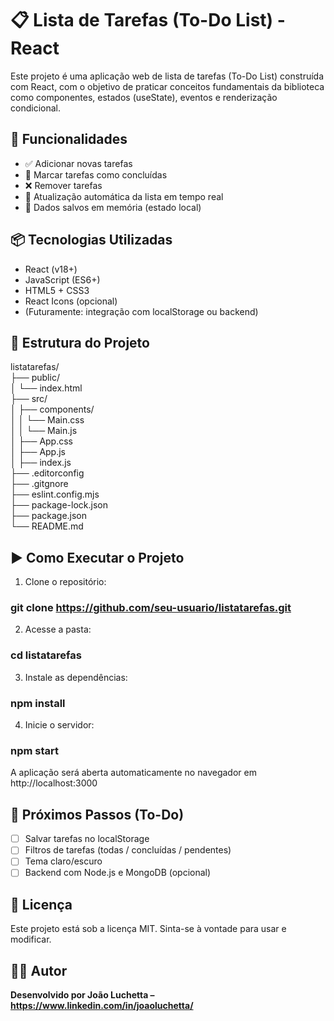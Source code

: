  # 📋 Lista de Tarefas (To-Do List) - React

Este projeto é uma aplicação web de lista de tarefas (To-Do List) construída com React, com o objetivo de praticar conceitos fundamentais da biblioteca como componentes, estados (useState), eventos e renderização condicional.

## 🚀 Funcionalidades

- ✅ Adicionar novas tarefas
- 📝 Marcar tarefas como concluídas
- ❌ Remover tarefas
- 🔄 Atualização automática da lista em tempo real
- 💾 Dados salvos em memória (estado local)

## 📦 Tecnologias Utilizadas

- React (v18+)
- JavaScript (ES6+)
- HTML5 + CSS3
- React Icons (opcional)
- (Futuramente: integração com localStorage ou backend)

## 📂 Estrutura do Projeto

listatarefas/ <br />
├── public/ <br />
│       └── index.html <br />
├── src/ <br />
│   ├── components/ <br />
│   │   └── Main.css <br />
│   │   └── Main.js <br />
│   ├── App.css <br />
│   ├── App.js <br />
│   ├── index.js <br />
├── .editorconfig <br />
├── .gitgnore <br />
├── eslint.config.mjs <br />
├── package-lock.json <br />
├── package.json <br />
└── README.md 

## ▶️ Como Executar o Projeto

1. Clone o repositório:

### git clone https://github.com/seu-usuario/listatarefas.git

2. Acesse a pasta:

### cd listatarefas

3. Instale as dependências:

### npm install

4. Inicie o servidor:

### npm start

A aplicação será aberta automaticamente no navegador em http://localhost:3000

## 📌 Próximos Passos (To-Do)

- [ ] Salvar tarefas no localStorage
- [ ] Filtros de tarefas (todas / concluídas / pendentes)
- [ ] Tema claro/escuro
- [ ] Backend com Node.js e MongoDB (opcional)

## 📄 Licença

Este projeto está sob a licença MIT. Sinta-se à vontade para usar e modificar.

## 🙋‍♂️ Autor

**Desenvolvido por João Luchetta – https://www.linkedin.com/in/joaoluchetta/**
